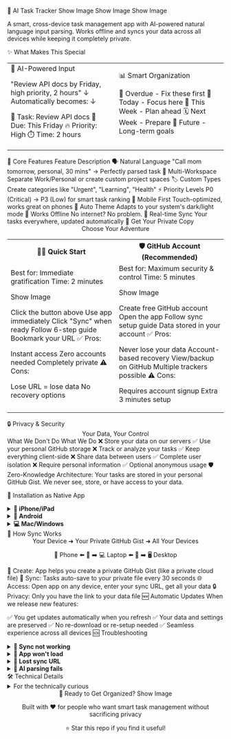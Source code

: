 🤖 AI Task Tracker
Show Image
Show Image
Show Image

A smart, cross-device task management app with AI-powered natural language input parsing. Works offline and syncs your data across all devices while keeping it completely private.

✨ What Makes This Special
<table> <tr> <td width="50%">
🧠 AI-Powered Input

"Review API docs by Friday, high priority, 2 hours"
↓ Automatically becomes: ↓

📝 Task: Review API docs
📅 Due: This Friday
🔥 Priority: High
⏱️ Time: 2 hours
</td> <td width="50%">
📊 Smart Organization

🚨 Overdue - Fix these first
📅 Today - Focus here
📆 This Week - Plan ahead
🗓️ Next Week - Prepare
🔮 Future - Long-term goals
</td> </tr> </table>
🎯 Core Features
Feature	Description
🗣️ Natural Language	"Call mom tomorrow, personal, 30 mins" → Perfectly parsed task
📂 Multi-Workspace	Separate Work/Personal or create custom project spaces
🏷️ Custom Types	Create categories like "Urgent", "Learning", "Health"
⚡ Priority Levels	P0 (Critical) → P3 (Low) for smart task ranking
📱 Mobile First	Touch-optimized, works great on phones
🌙 Auto Theme	Adapts to your system's dark/light mode
💾 Works Offline	No internet? No problem.
🔄 Real-time Sync	Your tasks everywhere, updated automatically
🚀 Get Your Private Copy
<div align="center">
Choose Your Adventure
</div> <table> <tr> <th width="50%">🏃‍♂️ Quick Start</th> <th width="50%">🛡️ GitHub Account (Recommended)</th> </tr> <tr> <td>
Best for: Immediate gratification Time: 2 minutes

Show Image

Click the button above
Use app immediately
Click "Sync" when ready
Follow 6-step guide
Bookmark your URL
✅ Pros:

Instant access
Zero accounts needed
Completely private
⚠️ Cons:

Lose URL = lose data
No recovery options
</td> <td>
Best for: Maximum security & control Time: 5 minutes

Show Image

Create free GitHub account
Open the app
Follow sync setup guide
Data stored in your account
✅ Pros:

Never lose your data
Account-based recovery
View/backup on GitHub
Multiple trackers possible
⚠️ Cons:

Requires account signup
Extra 3 minutes setup
</td> </tr> </table>
🔒 Privacy & Security
<div align="center">
Your Data, Your Control
</div>
What We Don't Do	What We Do
❌ Store your data on our servers	✅ Use your personal GitHub storage
❌ Track or analyze your tasks	✅ Keep everything client-side
❌ Share data between users	✅ Complete user isolation
❌ Require personal information	✅ Optional anonymous usage
🛡️ Zero-Knowledge Architecture: Your tasks are stored in your personal GitHub Gist. We never see, store, or have access to your data.

📱 Installation as Native App
<details> <summary><b>📱 iPhone/iPad</b></summary>
Open in Safari
Tap Share button (box with arrow)
Select "Add to Home Screen"
Tap "Add"
✅ Now works like any native app!

</details> <details> <summary><b>🤖 Android</b></summary>
Open in Chrome
Tap menu (three dots)
Select "Add to Home Screen" or "Install App"
Tap "Install"
✅ Installed as a PWA!

</details> <details> <summary><b>💻 Mac/Windows</b></summary>
Open in Chrome or Edge
Look for install button in address bar
Click to install as desktop app
✅ Now in your applications folder!

</details>
🔄 How Sync Works
<div align="center">
Your Device ➜ Your Private GitHub Gist ➜ All Your Devices

📱 Phone ⬅️ 🔄 ➡️ 💻 Laptop ⬅️ 🔄 ➡️ 🖥️ Desktop

</div>
📝 Create: App helps you create a private GitHub Gist (like a private cloud file)
🔄 Sync: Tasks auto-save to your private file every 30 seconds
🌐 Access: Open app on any device, enter your sync URL, get all your data
🔒 Privacy: Only you have the link to your data file
🆕 Automatic Updates
When we release new features:

✅ You get updates automatically when you refresh
✅ Your data and settings are preserved
✅ No re-download or re-setup needed
✅ Seamless experience across all devices
🆘 Troubleshooting
<details> <summary><b>🔄 Sync not working</b></summary>
Ensure your GitHub Gist URL ends with /raw/my-tasks.json
Check that your Gist is public or you're using the correct raw URL
Try creating a new Gist if the old one isn't working
</details> <details> <summary><b>📱 App won't load</b></summary>
Try refreshing the page (Ctrl+R or Cmd+R)
Clear browser cache and cookies
Make sure you're using a modern browser (Chrome, Safari, Firefox, Edge)
</details> <details> <summary><b>🔗 Lost sync URL</b></summary>
If you have a GitHub account: Check your Gists at gist.github.com
If anonymous: Unfortunately, the data cannot be recovered
This is why we recommend the GitHub account option!
</details> <details> <summary><b>🤖 AI parsing fails</b></summary>
The AI feature requires setting up sync first
Make sure you have an internet connection
Try simpler language: "Task name, due date, priority"
</details>
🛠️ Technical Details
<details> <summary>For the technically curious</summary>
Framework: Pure HTML/CSS/JavaScript (no dependencies)
Storage: GitHub Gists API for sync, localStorage for offline
AI Integration: Claude API for natural language parsing
Compatibility: All modern browsers (Chrome 60+, Safari 12+, Firefox 60+)
Size: ~50KB total app size
Performance: Offline-first, instant loading
</details>
<div align="center">
🎉 Ready to Get Organized?
Show Image

Built with ❤️ for people who want smart task management without sacrificing privacy

⭐ Star this repo if you find it useful!

</div>
